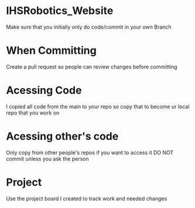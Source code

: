# IHSRobotics_Website
Make sure that you initially only do code/commit in your own Branch 
# When Committing
Create a pull request so people can review changes before committing
# Acessing Code
I copied all code from the main to your repo so copy that to become ur local repo that you work on
# Acessing other's code
Only copy from other people's repos if you want to access it DO NOT commit unless you ask the person
# Project
Use the project board I created to track work and needed changes

